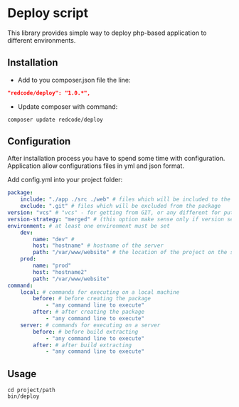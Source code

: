 Deploy script
========
This library provides simple way to deploy php-based application to different environments.

## Installation ##
- Add to you composer.json file the line:
```json
"redcode/deploy": "1.0.*",
```
- Update composer with command:
```shell
composer update redcode/deploy
```

## Configuration ##
After installation process you have to spend some time with configuration.
Application allow configurations files in yml and json format.

Add config.yml into your project folder:
```yml
package:
    include: "./app ./src ./web" # files which will be included to the package
    exclude: ".git" # files which will be excluded from the package
version: "vcs" # "vcs" - for getting from GIT, or any different for put as it
version-strategy: "merged" # (this option make sense only if version set to "vcs") set to "tag" for getting version from the nearest tag, set to "branch" for getting from branch. 
environment: # at least one environment must be set
    dev:
        name: "dev" # 
        host: "hostname" # hostname of the server
        path: "/var/www/website" # the location of the project on the server
    prod:
        name: "prod"
        host: "hostname2"
        path: "/var/www/website"
command:
    local: # commands for executing on a local machine 
        before: # before creating the package
            - "any command line to execute"
        after: # after creating the package
            - "any command line to execute"
    server: # commands for executing on a server
        before: # before build extracting 
            - "any command line to execute"
        after: # after build extracting
            - "any command line to execute"
```

## Usage ##

```shell
cd project/path
bin/deploy
```